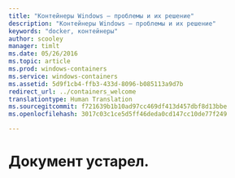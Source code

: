 ```yaml
---
title: "Контейнеры Windows — проблемы и их решение"
description: "Контейнеры Windows — проблемы и их решение"
keywords: "docker, контейнеры"
author: scooley
manager: timlt
ms.date: 05/26/2016
ms.topic: article
ms.prod: windows-containers
ms.service: windows-containers
ms.assetid: 5d9f1cb4-ffb3-433d-8096-b085113a9d7b
redirect_url: ../containers_welcome
translationtype: Human Translation
ms.sourcegitcommit: f721639b1b10ad97cc469df413d457dbf8d13bbe
ms.openlocfilehash: 3017c03c1ce5d5ff46deda0cd147cc10de77f249

---
```


# Документ устарел.


<!--HONumber=Sep16_HO4-->


